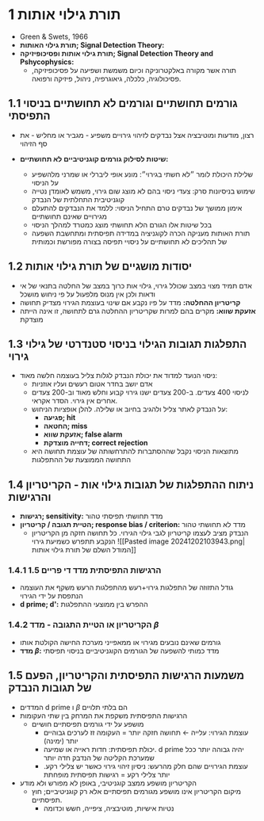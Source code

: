 # 1	תורת גילוי אותות
- Green & Swets, 1966
- **תורת גילוי האותות; Signal Detection Theory:**
- **תורת גילוי אותות ופסיכופיזיקה; Signal Detection Theory and Pshycophysics:**
	- תורה אשר מקורה באלקטרוניקה וכיום משמשת ושפיעה על פסיכופיזיקה, פסיכולוגיה, כלכלה, גיאוגרפיה, ניהול, פיזיקה ורפואה. 
## 1.1	גורמים תחושתיים וגורמים לא תחושתיים בניסוי התפיסתי
- רצון, מודעות ומוטיבציה אצל נבדקים לזיהוי גירויים משפיע - מגביר או מחליש - את סף הזיהוי

- **שיטות לסילוק גורמים קוגניטיביים לא תחושתיים:**
	- שלילת היכולת לומר ״לא חשתי בגירוי״: מונע אופי ליברלי או שמרני מלהשפיע על הניסוי
	- שימוש בניסיונות סרק: צעדי ניסוי בהם לא מוצג שום גירוי, משמש לאומדן נטייה קוגניטיבית התחלתית של הנבדק
	- אימון ממושך של נבדקים טרם התחיל הניסוי: ללמד את הנבדקים להתעלם מגירויים שאינם תחושתיים
	- בכל שיטות אלו הגורם הלא תחושתי מוצג כמטרד למהלך הניסוי
	- תורת האותות מעניקה הכרה לקוגניציה במדידה תפיסתית ומתחשבת השפעה של תהליכים לא תחושתיים על ניסויי תפיסה בצורה מפורשת וכמותית
## 1.2	יסודות מושגיים של תורת גילוי אותות
- אדם תמיד מצוי במצב שכולל גירוי, גילוי אות כרוך במצב של החלטה בתנאי של אי ודאות ולכן אין מנוס מלפעול על פי ניחוש מושכל
- **קריטריון ההחלטה:** מדד על פיו נקבע אם שינוי בעוצמת הגירוי מצדיק תחושה
- **אזעקת שווא:** מקרים בהם למרות שקריטריון ההחלטה גרם לתחושה, זו אינה הייתה מוצדקת
## 1.3	התפלגות תגובות הגילוי בניסוי סטנדרטי של גילוי גירוי
- ניסוי הנועד למדוד את יכולת הנבדק לגלות צליל בעוצמה חלשה מאוד:
	- אדם יושב בחדר אטום רעשים ועליו אוזניות
	- לניסוי 400 צעדים. ב-200 צעדים ישנו גירוי קבוע וחלש מאוד וב-200 צעדים אחרים אין גירוי. הסדר אקראי. 
	- על הנבדק לאתר צליל ולהגיב בחיוב או שלילה. להלן אופציות הניחוש:
		- **פגיעה; hit**
		- **החטאה; miss**
		- **אזעקת שווא; false alarm**
		- **דחייה מוצדקת; correct rejection**
	- מתוצאות הניסוי נקבל שההסתברות להתרחשותה של עוצמת תחושה היא התחושה הממוצעת של ההתפלגות
## 1.4	ניתוח ההתפלגות של תגובות גילוי אות - הקריטריון והרגישות
- **רגישות; sensitivity:** מדד תחושתי תפיסתי טהור
- **הטיית תגובה / קריטריון; response bias / criterion:** מדד לא תחושתי טהור
	- הנבדק מציב לעצמו קריטריון לגבי גילוי הגירוי. כל תחושה חזקה מן הקריטריון הנקבע תתפרש כשמיעת גירוי
![[Pasted image 20241202103943.png|המודל השלם של תורת גילוי אותות]]

### 1.4.1	1.5 הרגישות התפיסתית מדד די פריים
- גודל התזוזה של התפלגות גירוי+רעש מהתפלגות הרעש משקף את העוצמה הנתפסת על ידי הגירוי
- **d prime; d':** ההפרש בין ממוצעי ההתפלגות
### 1.4.2	הקריטריון או הטיית התגובה - מדד $\beta$ 
- גורמים שאינם נובעים מגירוי או ממאפייני מערכת החישה הקולטת אותו
- **מדד $\beta$:** מדד כמותי להשפעה של הגורמים הקוגניטיביים בניסוי תפיסתי

## 1.5	משמעות הרגישות התפיסתית והקריטריון, הפעם של תגובות הנבדק
 - המדדים d prime ו $\beta$ הם בלתי תלויים
 - הרגישות התפיסתית משקפת את המרחק בין שתי העקומות
	 - מושפע על ידי גורמים תפיסתיים חושיים
		 - עוצמת הגירוי: עלייה ← תחושה חזקה יותר = העקומה זז לערכים גבוהיים יותר (ימינה)
		 - יכולת תפיסתית: חדות ראייה או שמיעה. d prime יהיה גבוהה יותר ככל שמערכת הקליטה של הנדבק חדה יותר
		 - עוצמת הגירויים שהם חלק מהרעש: ניסיון זיהוי גירוי כאשר יש צלילי רקע. יותר צלילי רקע = רגישות תפיסתית מופחתת
 - הקריטריון מושפע ממצב קוגניטיבי, באופן לא מפורש ולא מודע
	 -  מיקום הקריטריון אינו מושפע מגורמים תפיסתיים אלא רק קוגניטיביים; חוץ תפיסתיים.
		 - נטיות אישיות, מוטיבציה, ציפייה, חשש וכדומה